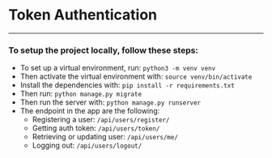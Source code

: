 # Token Authentication

---

### To setup the project locally, follow these steps:

-   To set up a virtual environment, run: `python3 -m venv venv`
-   Then activate the virtual environment with: `source venv/bin/activate`
-   Install the dependencies with: `pip install -r requirements.txt`
-   Then run: `python manage.py migrate`
-   Then run the server with: `python manage.py runserver`
-   The endpoint in the app are the following:
    -   Registering a user: `/api/users/register/`
    -   Getting auth token: `/api/users/token/`
    -   Retrieving or updating user: `/api/users/me/`
    -   Logging out: `/api/users/logout/`
